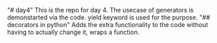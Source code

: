 "# day4" 
This is the repo for day 4. The usecase of generators is demonstarted via the code. yield keyword is used for the purpose.
"## decorators in python" 
Adds the extra functionality to the code without having to actually change it, wraps a function. 
